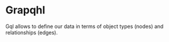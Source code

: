 # Grapqhl

Gql allows to define our data in terms of object types (nodes) and relationships (edges).



